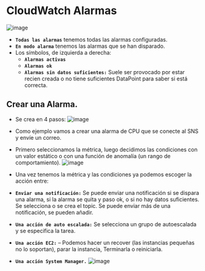 # CloudWatch Alarmas
![image](https://github.com/user-attachments/assets/813944db-7ea2-4c19-80ec-1f9b7bf21bde)
- **`Todas las alarmas`** tenemos todas las alarmas configuradas.
- **`En modo alarma`** tenemos las alarmas que se han disparado.
- Los símbolos, de izquierda a derecha:
  - **`Alarmas activas`**
  - **`Alarmas ok`**
  - **`Alarmas sin datos suficientes:`** Suele ser provocado por estar recien creada o no tiene suficientes DataPoint para saber si está correcta.

## Crear una Alarma.
- Se crea en 4 pasos:
![image](https://github.com/user-attachments/assets/d9240762-8212-4be1-b3ef-5ebe50c927e0)

- Como ejemplo vamos a crear una alarma de CPU que se conecte al SNS y envíe un correo.
- Primero seleccionamos la métrica, luego decidimos las condiciones con un valor estático o con una función de anomalía (un rango de
comportamiento).
![image](https://github.com/user-attachments/assets/0eaf254d-f725-44dd-b645-7a2231cb5fe7)

- Una vez tenemos la métrica y las condiciones ya podemos escoger la acción entre:
- **`Enviar una notificación:`** Se puede enviar una notificación si se dispara una alarma, si la alarma se quita y paso ok, o si no hay datos suficientes. Se selecciona o se crea el topic. Se puede enviar más de una notificación, se pueden añadir.
- **`Una acción de auto escalada:`** Se selecciona un grupo de autoescalada y se especifica la tarea.
- **`Una acción EC2:`** – Podemos hacer un recover (las instancias pequeñas no lo soportan), parar la instancia, Terminarla o reiniciarla.
- **`Una acción System Manager.`**
![image](https://github.com/user-attachments/assets/026f15bb-c9f4-4f80-b210-cc46a56ab793)
